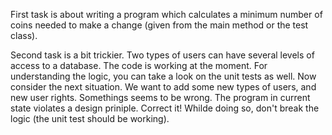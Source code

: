 First task is about writing a program which calculates a minimum number of coins needed to make a change 
  (given from the main method or the test class).
  
Second task is a bit trickier. Two types of users can have several levels of access to a database.
The code is working at the moment. For understanding the logic, you can take a look on the unit tests
as well. 
Now consider the next situation. We want to add some new types of users, and new user rights. Somethings
seems to be wrong. The program in current state violates a design priniple. Correct it! Whilde doing so, 
don't break the logic (the unit test should be working).
